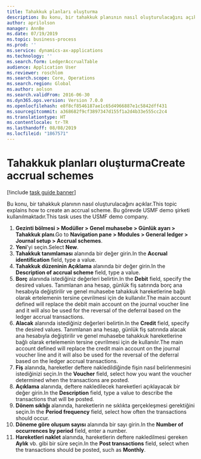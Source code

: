 ```yaml
---
title: Tahakkuk planları oluşturma
description: Bu konu, bir tahakkuk planının nasıl oluşturulacağını açıklar.
author: aprilolson
manager: AnnBe
ms.date: 07/19/2019
ms.topic: business-process
ms.prod: ''
ms.service: dynamics-ax-applications
ms.technology: ''
ms.search.form: LedgerAccrualTable
audience: Application User
ms.reviewer: roschlom
ms.search.scope: Core, Operations
ms.search.region: Global
ms.author: aolson
ms.search.validFrom: 2016-06-30
ms.dyn365.ops.version: Version 7.0.0
ms.openlocfilehash: e8f8cf8546187ae1c65d4966887e1c5842dff431
ms.sourcegitcommit: a368682f9cf3897347d155f1a2d4b33e555cc2c4
ms.translationtype: HT
ms.contentlocale: tr-TR
ms.lasthandoff: 08/08/2019
ms.locfileid: "1867571"
---
```

# <a name="create-accrual-schemes"></a><span data-ttu-id="d87ea-103">Tahakkuk planları oluşturma</span><span class="sxs-lookup"><span data-stu-id="d87ea-103">Create accrual schemes</span></span>

[!include [task guide banner](../../includes/task-guide-banner.md)]

<span data-ttu-id="d87ea-104">Bu konu, bir tahakkuk planının nasıl oluşturulacağını açıklar.</span><span class="sxs-lookup"><span data-stu-id="d87ea-104">This topic explains how to create an accrual scheme.</span></span> <span data-ttu-id="d87ea-105">Bu görevde USMF demo şirketi kullanılmaktadır.</span><span class="sxs-lookup"><span data-stu-id="d87ea-105">This task uses the USMF demo company.</span></span>

1. <span data-ttu-id="d87ea-106">**Gezinti bölmesi > Modüller > Genel muhasebe > Günlük ayarı > Tahakkuk planı**.</span><span class="sxs-lookup"><span data-stu-id="d87ea-106">Go to **Navigation pane > Modules > General ledger > Journal setup > Accrual schemes**.</span></span>
2. <span data-ttu-id="d87ea-107">**Yeni**'yi seçin.</span><span class="sxs-lookup"><span data-stu-id="d87ea-107">Select **New**.</span></span>
3. <span data-ttu-id="d87ea-108">**Tahakkuk tanımlaması** alanında bir değer girin.</span><span class="sxs-lookup"><span data-stu-id="d87ea-108">In the **Accrual identification** field, type a value.</span></span>
4. <span data-ttu-id="d87ea-109">**Tahakkuk düzeninin Açıklama** alanında bir değer girin.</span><span class="sxs-lookup"><span data-stu-id="d87ea-109">In the **Description of accrual scheme** field, type a value.</span></span>
5. <span data-ttu-id="d87ea-110">**Borç** alanında istediğiniz değerleri belirtin.</span><span class="sxs-lookup"><span data-stu-id="d87ea-110">In the **Debit** field, specify the desired values.</span></span> <span data-ttu-id="d87ea-111">Tanımlanan ana hesap, günlük fiş satırında borç ana hesabıyla değiştirilir ve genel muhasebe tahakkuk hareketlerine bağlı olarak ertelemenin tersine çevrilmesi için de kullanılır.</span><span class="sxs-lookup"><span data-stu-id="d87ea-111">The main account defined will replace the debit main account on the journal voucher line and it will also be used for the reversal of the deferral based on the ledger accrual transactions.</span></span>  
6. <span data-ttu-id="d87ea-112">**Alacak** alanında istediğiniz değerleri belirtin.</span><span class="sxs-lookup"><span data-stu-id="d87ea-112">In the **Credit** field, specify the desired values.</span></span> <span data-ttu-id="d87ea-113">Tanımlanan ana hesap, günlük fiş satırında alacak ana hesabıyla değiştirilir ve genel muhasebe tahakkuk hareketlerine bağlı olarak ertelemenin tersine çevrilmesi için de kullanılır.</span><span class="sxs-lookup"><span data-stu-id="d87ea-113">The main account defined will replace the credit main account on the journal voucher line and it will also be used for the reversal of the deferral based on the ledger accrual transactions.</span></span>  
7. <span data-ttu-id="d87ea-114">**Fiş** alanında, hareketler deftere nakledildiğinde fişin nasıl belirlenmesini istediğinizi seçin.</span><span class="sxs-lookup"><span data-stu-id="d87ea-114">In the **Voucher** field, select how you want the voucher determined when the transactions are posted.</span></span>
8. <span data-ttu-id="d87ea-115">**Açıklama** alanında, deftere nakledilecek hareketleri açıklayacak bir değer girin.</span><span class="sxs-lookup"><span data-stu-id="d87ea-115">In the **Description** field, type a value to describe the transactions that will be posted.</span></span>
9. <span data-ttu-id="d87ea-116">**Dönem sıklığı** alanında, hareketlerin ne sıklıkta gerçekleşmesi gerektiğini seçin.</span><span class="sxs-lookup"><span data-stu-id="d87ea-116">In the **Period frequency** field, select how often the transactions should occur.</span></span>
10. <span data-ttu-id="d87ea-117">**Döneme göre oluşum sayısı** alanında bir sayı girin.</span><span class="sxs-lookup"><span data-stu-id="d87ea-117">In the **Number of occurrences by period** field, enter a number.</span></span>
11. <span data-ttu-id="d87ea-118">**Hareketleri naklet** alanında, hareketlerin deftere nakledilmesi gereken **Aylık** vb. gibi bir süre seçin.</span><span class="sxs-lookup"><span data-stu-id="d87ea-118">In the **Post transactions** field, select when the transactions should be posted, such as **Monthly**.</span></span>

